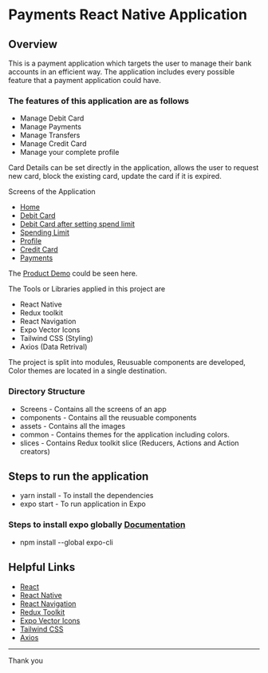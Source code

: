 # Payments React Native Application

## Overview
This is a payment application which targets the user to manage their bank accounts in an efficient way. The application includes every possible feature that a payment application could have.

### The features of this application are as follows
* Manage Debit Card
* Manage Payments
* Manage Transfers
* Manage Credit Card
* Manage your complete profile

Card Details can be set directly in the application, allows the user to request new card, block the existing card, update the card if it is expired.

Screens of the Application
* [Home](https://ibb.co/TMz3zYS)
* [Debit Card](https://ibb.co/9rxc6Mj)
* [Debit Card after setting spend limit](https://ibb.co/HFDcyzB)
* [Spending Limit](https://ibb.co/Ch51WTN)
* [Profile](https://ibb.co/KstbWqh)
* [Credit Card](https://ibb.co/zFw9Qbm)
* [Payments](https://ibb.co/dr41BMZ)

The [Product Demo](https://www.loom.com/share/4348c2d1c2f3434480ad316172ae24d4) could be seen here.

The Tools or Libraries applied in this project are
* React Native
* Redux toolkit
* React Navigation
* Expo Vector Icons
* Tailwind CSS (Styling)
* Axios (Data Retrival)

The project is split into modules, Reusuable components are developed, Color themes are located in a single destination.

### Directory Structure
* Screens - Contains all the screens of an app
* components - Contains all the reusuable components
* assets - Contains all the images
* common - Contains themes for the application including colors.
* slices - Contains Redux toolkit slice (Reducers, Actions and Action creators)

## Steps to run the application
* yarn install - To install the dependencies
* expo start - To run application in Expo

### Steps to install expo globally [Documentation](https://docs.expo.dev/get-started/installation)
* npm install --global expo-cli


## Helpful Links

* [React](https://reactjs.org/docs/getting-started.html)
* [React Native](https://reactnative.dev/docs/getting-started)
* [React Navigation](https://reactnavigation.org/docs/getting-started/)
* [Redux Toolkit](https://redux-toolkit.js.org/introduction/getting-started)
* [Expo Vector Icons](https://docs.expo.dev/guides/icons/)
* [Tailwind CSS](https://tailwindcss.com/docs)
* [Axios](https://www.npmjs.com/package/axios)


- - -
Thank you
